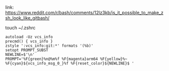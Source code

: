 
link: https://www.reddit.com/r/bash/comments/12lz3kb/is_it_possible_to_make_zsh_look_like_gitbash/

touch ~/.zshrc

~~~
autoload -Uz vcs_info
precmd() { vcs_info }
zstyle ':vcs_info:git:*' formats '(%b)'
setopt PROMPT_SUBST
NEWLINE=$'\n'
PROMPT='%F{green}%n@%m%f %F{magenta}arm64 %F{yellow}%~ %F{cyan}${vcs_info_msg_0_}%f %F{reset_color}${NEWLINE}$ '
~~~

